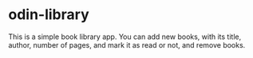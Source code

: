 # odin-library

This is a simple book library app.
You can add new books, with its title, author, number of pages, and mark it as read or not, and remove books.
